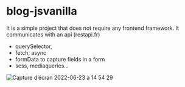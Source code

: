 # blog-jsvanilla

It is a simple project that does not require any frontend framework.
It communicates with an api (restapi.fr)

- querySelector,
- fetch, async
- formData to capture fields in a form
- scss, mediaqueries...

![Capture d’écran 2022-06-23 à 14 54 29](https://user-images.githubusercontent.com/86593169/175304265-19f95bd1-8c90-44db-b177-c8e25749940b.png)
